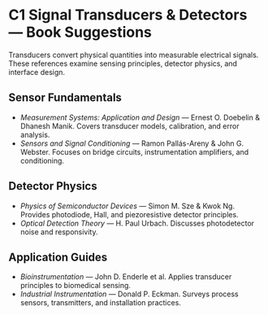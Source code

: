 # C1 Signal Transducers & Detectors — Book Suggestions

Transducers convert physical quantities into measurable electrical signals. These references examine sensing principles, detector physics, and interface design.

## Sensor Fundamentals
- *Measurement Systems: Application and Design* — Ernest O. Doebelin & Dhanesh Manik. Covers transducer models, calibration, and error analysis.
- *Sensors and Signal Conditioning* — Ramon Pallás-Areny & John G. Webster. Focuses on bridge circuits, instrumentation amplifiers, and conditioning.

## Detector Physics
- *Physics of Semiconductor Devices* — Simon M. Sze & Kwok Ng. Provides photodiode, Hall, and piezoresistive detector principles.
- *Optical Detection Theory* — H. Paul Urbach. Discusses photodetector noise and responsivity.

## Application Guides
- *Bioinstrumentation* — John D. Enderle et al. Applies transducer principles to biomedical sensing.
- *Industrial Instrumentation* — Donald P. Eckman. Surveys process sensors, transmitters, and installation practices.
